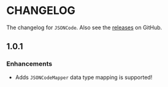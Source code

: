 # CHANGELOG

The changelog for `JSONCode`. Also see the [releases](https://github.com/chaichai9323/JSONCode/releases) on GitHub.

## 1.0.1

### Enhancements

 - Adds `JSONCodeMapper` data type mapping is supported!

